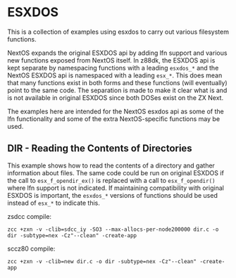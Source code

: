# ESXDOS

This is a collection of examples using esxdos to carry out various filesystem functions.

NextOS expands the original ESXDOS api by adding lfn support and various new functions
exposed from NextOS itself.  In z88dk, the ESXDOS api is kept separate by namespacing
functions with a leading `esxdos_*` and the NextOS ESXDOS api is namespaced with a
leading `esx_*`.  This does mean that many functions exist in both forms and these
functions (will eventually) point to the same code.  The separation is made to make it
clear what is and is not available in original ESXDOS since both DOSes exist on the
ZX Next.

The examples here are intended for the NextOS esxdos api as some of the lfn functionality
and some of the extra NextOS-specific functions may be used.

## DIR - Reading the Contents of Directories

This example shows how to read the contents of a directory and gather information about
files.  The same code could be run on original ESXDOS if the call to `esx_f_opendir_ex()`
is replaced with a call to `esx_f_opendir()` where lfn support is not indicated.  If
maintaining compatibility with original ESXDOS is important, the `esxdos_*` versions of
functions should be used instead of `esx_*` to indicate this.

zsdcc compile:
```
zcc +zxn -v -clib=sdcc_iy -SO3 --max-allocs-per-node200000 dir.c -o dir -subtype=nex -Cz"--clean" -create-app
```

sccz80 compile:
```
zcc +zxn -v -clib=new dir.c -o dir -subtype=nex -Cz"--clean" -create-app
```
